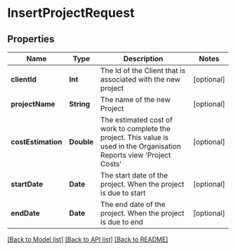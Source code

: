 # InsertProjectRequest

## Properties
Name | Type | Description | Notes
------------ | ------------- | ------------- | -------------
**clientId** | **Int** | The Id of the Client that is associated with the new project | [optional] 
**projectName** | **String** | The name of the new Project | [optional] 
**costEstimation** | **Double** | The estimated cost of work to complete the project.  This value is used in the Organisation Reports view &#39;Project Costs&#39; | [optional] 
**startDate** | **Date** | The start date of the project.  When the project is due to start | [optional] 
**endDate** | **Date** | The end date of the project.  When the project is due to end | [optional] 

[[Back to Model list]](../README.md#documentation-for-models) [[Back to API list]](../README.md#documentation-for-api-endpoints) [[Back to README]](../README.md)



